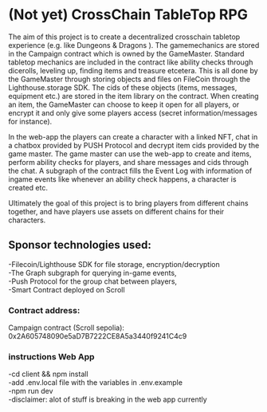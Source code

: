 # (Not yet) CrossChain TableTop RPG
The aim of this project is to create a decentralized crosschain tabletop experience (e.g. like Dungeons & Dragons ).
The gamemechanics are stored in the Campaign contract which is owned by the GameMaster. Standard tabletop mechanics are included in the contract like ability checks through dicerolls, leveling up, finding items and treasure etcetera. This is all done by the GameMaster through storing objects and files on FileCoin through the Lighthouse.storage SDK. The cids of these objects (items, messages, equipment etc.) are stored in the item library on the contract. When creating an item, the GameMaster can choose to keep it open for all players, or encrypt it and only give some players access (secret information/messages for instance).

In the web-app the players can create a character with a linked NFT, chat in a chatbox provided by PUSH Protocol and decrypt item cids provided by the game master. The game master can use the web-app to create and items, perform ability checks for players, and share messages and cids through the chat. A subgraph of the contract fills the Event Log with information of ingame events like whenever an ability check happens, a character is created etc.

Ultimately the goal of this project is to bring players from different chains together, and have players use assets on different chains for their characters. 

## Sponsor technologies used:
-Filecoin/Lighthouse SDK for file storage, encryption/decryption </br>
-The Graph subgraph for querying in-game events, </br>
-Push Protocol for the group chat between players, </br>
-Smart Contract deployed on Scroll </br>

### Contract address:
Campaign contract (Scroll sepolia): 0x2A605748090e5aD7B7222CE8A5a3440f9241C4c9

### instructions Web App
-cd client && npm install </br>
-add .env.local file with the variables in .env.example </br>
-npm run dev </br>
-disclaimer: alot of stuff is breaking in the web app currently